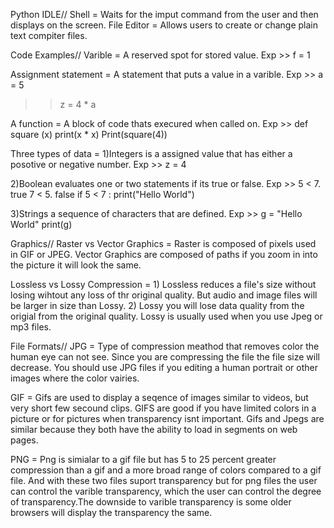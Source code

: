Python IDLE//
Shell = Waits for the imput command from the user and then displays on the screen. 
File Editor = Allows users to create or change plain text compiter files. 

Code Examples//
Varible = A reserved spot for stored value. 
Exp >> f = 1

Assignment statement = A statement that puts a value in a varible.
Exp >> a = 5
>> z = 4 * a

A function = A block of code thats execured when called on. 
Exp >> def square (x)
          print(x * x)
       Print(square(4))
        
Three types of data =
1)Integers is a assigned value that has either a posotive or negative number. Exp >> z = 4

2)Boolean evaluates one or two statements if its true or false. Exp >> 5 < 7. true 
                                                                        7 < 5. false
                                                                        if 5 < 7 :
                                                                        print("Hello World")
                                                                                                                                              
3)Strings a sequence of characters that are defined. Exp >> g = "Hello World" 
                                                            print(g)

Graphics//
Raster vs Vector Graphics  = Raster is composed of pixels used in GIF or JPEG. Vector Graphics are composed of paths if you zoom in into the picture it will look the same. 

Lossless vs Lossy Compression = 1) Lossless reduces a file's size without losing wihtout any loss of thr original quality. But audio and image files will be larger in size than Lossy.
2) Lossy you will lose data quality  from the origial from the original quality. Lossy is usually used when you use Jpeg or mp3 files. 

File Formats//
JPG = Type of compression meathod  that removes color the human eye can not see. Since you are compressing the file the file size will decrease. You should use JPG files if you editing a human portrait or other images where the color vairies. 

GIF = Gifs are used to display a seqence of images similar to videos, but very short few secound clips. GIFS are good if you have limited colors in a picture or for pictures when transparency isnt important. Gifs and Jpegs are similar because they both have the ability to load in segments on web pages.

PNG = Png is simialar to a gif file but has 5 to 25 percent greater compression than a gif and a more broad range of colors compared to a gif file. And with these two files suport transparency but for png files the user can control the varible transparency, which the user can control the degree of transparency.The downside to varible transparency is some older browsers will display the transparency the same. 



